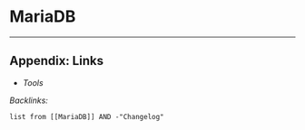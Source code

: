 # MariaDB

---

## Appendix: Links

* *Tools*

*Backlinks:*

````dataview
list from [[MariaDB]] AND -"Changelog"
````
